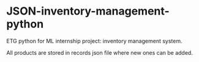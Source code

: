 # JSON-inventory-management-python

ETG python for ML internship  project: inventory management system.

All products are stored in records json file where new ones can be added.
